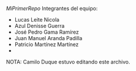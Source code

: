 *MiPrimerRepo*
  Integrantes del equipo:
  - Lucas Leite Nicola
  - Azul Denisse Guerra
  - José Pedro Gama Ramírez
  - Juan Manuel Aranda Padilla
  - Patricio Martínez Martínez
  - 
NOTA: Camilo Duque estuvo editando este archivo.
